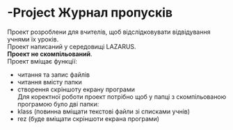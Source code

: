 # -Project Журнал пропусків
Проект розроблени для вчителів, щоб відслідковувати відвідування учнями їх уроків.<br>
Проект написаний у середовищі LAZARUS.<br>
<b>Проект не скомпільований</b>.<br>
Проект вміщає функції:
- читання та запис файлів
- читання вмісту папки
- створення скріншоту екрану програми<br>
Для коректної роботи проект потрібно щоб у папці з скомпільованою програмою було дві папки: 
- klass (повинна вміщати текстові файли зі списками учнів)
- rez (буде вміщати скріншоти екрана програми)
